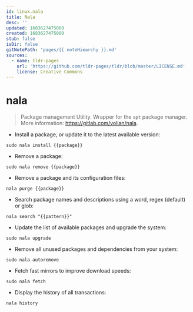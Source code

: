 ```yaml
---
id: linux.nala
title: Nala
desc: ''
updated: 1683627475080
created: 1683627475080
stub: false
isDir: false
gitNotePath: 'pages/{{ noteHiearchy }}.md'
sources:
  - name: tldr-pages
    url: 'https://github.com/tldr-pages/tldr/blob/master/LICENSE.md'
    license: Creative Commons
---
```

# nala

> Package management Utility.
> Wrapper for the `apt` package manager.
> More information: <https://gitlab.com/volian/nala>.

- Install a package, or update it to the latest available version:

`sudo nala install {{package}}`

- Remove a package:

`sudo nala remove {{package}}`

- Remove a package and its configuration files:

`nala purge {{package}}`

- Search package names and descriptions using a word, regex (default) or glob:

`nala search "{{pattern}}"`

- Update the list of available packages and upgrade the system:

`sudo nala upgrade`

- Remove all unused packages and dependencies from your system:

`sudo nala autoremove`

- Fetch fast mirrors to improve download speeds:

`sudo nala fetch`

- Display the history of all transactions:

`nala history`

